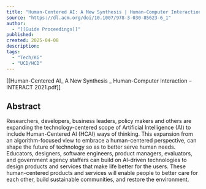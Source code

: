 ```yaml
---
title: "Human-Centered AI: A New Synthesis | Human-Computer Interaction – INTERACT 2021"
source: "https://dl.acm.org/doi/10.1007/978-3-030-85623-6_1"
author:
  - "[[Guide Proceedings]]"
published:
created: 2025-04-08
description:
tags:
  - "Tech/KG"
  - "UCD/HCD"
---
```

[[Human-Centered AI_ A New Synthesis _ Human-Computer Interaction – INTERACT 2021.pdf]]

## Abstract

Researchers, developers, business leaders, policy makers and others are expanding the technology-centered scope of Artificial Intelligence (AI) to include Human-Centered AI (HCAI) ways of thinking. This expansion from an algorithm-focused view to embrace a human-centered perspective, can shape the future of technology so as to better serve human needs. Educators, designers, software engineers, product managers, evaluators, and government agency staffers can build on AI-driven technologies to design products and services that make life better for the users. These human-centered products and services will enable people to better care for each other, build sustainable communities, and restore the environment.